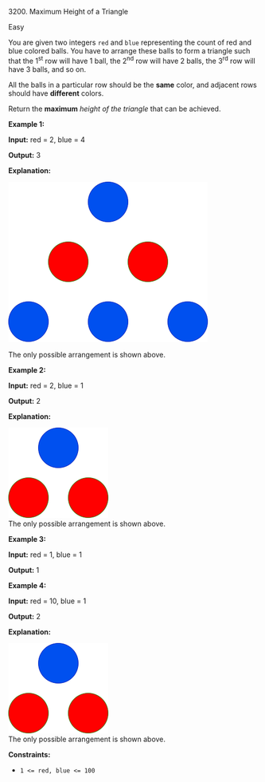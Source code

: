 3200\. Maximum Height of a Triangle

Easy

You are given two integers `red` and `blue` representing the count of red and blue colored balls. You have to arrange these balls to form a triangle such that the 1<sup>st</sup> row will have 1 ball, the 2<sup>nd</sup> row will have 2 balls, the 3<sup>rd</sup> row will have 3 balls, and so on.

All the balls in a particular row should be the **same** color, and adjacent rows should have **different** colors.

Return the **maximum** _height of the triangle_ that can be achieved.

**Example 1:**

**Input:** red = 2, blue = 4

**Output:** 3

**Explanation:**

![](brb.png)

The only possible arrangement is shown above.

**Example 2:**

**Input:** red = 2, blue = 1

**Output:** 2

**Explanation:**

![](br.png)   
 The only possible arrangement is shown above.

**Example 3:**

**Input:** red = 1, blue = 1

**Output:** 1

**Example 4:**

**Input:** red = 10, blue = 1

**Output:** 2

**Explanation:**

![](br.png)   
 The only possible arrangement is shown above.

**Constraints:**

*   `1 <= red, blue <= 100`